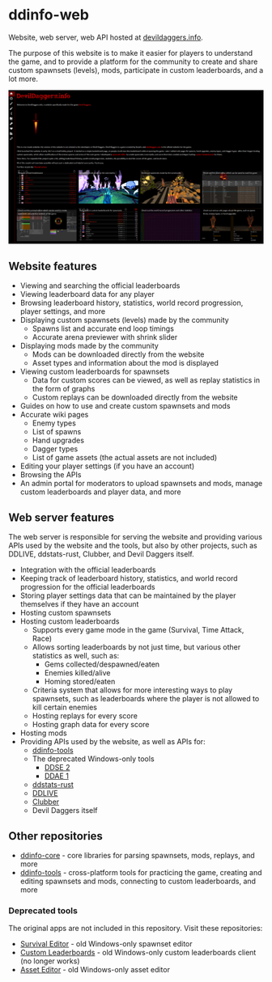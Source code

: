 # ddinfo-web

Website, web server, web API hosted at [devildaggers.info](https://devildaggers.info/).

The purpose of this website is to make it easier for players to understand the game, and to provide a platform for the community to create and share custom spawnsets (levels), mods, participate in custom leaderboards, and a lot more.

![Home page](images/home-page.png)

## Website features

- Viewing and searching the official leaderboards
- Viewing leaderboard data for any player
- Browsing leaderboard history, statistics, world record progression, player settings, and more
- Displaying custom spawnsets (levels) made by the community
  - Spawns list and accurate end loop timings
  - Accurate arena previewer with shrink slider
- Displaying mods made by the community
  - Mods can be downloaded directly from the website
  - Asset types and information about the mod is displayed
- Viewing custom leaderboards for spawnsets
  - Data for custom scores can be viewed, as well as replay statistics in the form of graphs
  - Custom replays can be downloaded directly from the website
- Guides on how to use and create custom spawnsets and mods
- Accurate wiki pages
  - Enemy types
  - List of spawns
  - Hand upgrades
  - Dagger types
  - List of game assets (the actual assets are not included)
- Editing your player settings (if you have an account)
- Browsing the APIs
- An admin portal for moderators to upload spawnsets and mods, manage custom leaderboards and player data, and more

## Web server features

The web server is responsible for serving the website and providing various APIs used by the website and the tools, but also by other projects, such as DDLIVE, ddstats-rust, Clubber, and Devil Daggers itself.

- Integration with the official leaderboards
- Keeping track of leaderboard history, statistics, and world record progression for the official leaderboards
- Storing player settings data that can be maintained by the player themselves if they have an account
- Hosting custom spawnsets
- Hosting custom leaderboards
  - Supports every game mode in the game (Survival, Time Attack, Race)
  - Allows sorting leaderboards by not just time, but various other statistics as well, such as:
    - Gems collected/despawned/eaten
    - Enemies killed/alive
    - Homing stored/eaten
  - Criteria system that allows for more interesting ways to play spawnsets, such as leaderboards where the player is not allowed to kill certain enemies
  - Hosting replays for every score
  - Hosting graph data for every score
- Hosting mods
- Providing APIs used by the website, as well as APIs for:
  - [ddinfo-tools](https://github.com/NoahStolk/ddinfo-tools)
  - The deprecated Windows-only tools
    - [DDSE 2](https://github.com/NoahStolk/DevilDaggersSurvivalEditor)
    - [DDAE 1](https://github.com/NoahStolk/DevilDaggersAssetEditor)
  - [ddstats-rust](https://github.com/lsaa/ddstats-rust)
  - [DDLIVE](https://github.com/rotisseriechicken/DDLIVE)
  - [Clubber](https://github.com/Spoertm/Clubber)
  - Devil Daggers itself

## Other repositories

- [ddinfo-core](https://github.com/NoahStolk/ddinfo-core/) - core libraries for parsing spawnsets, mods, replays, and more
- [ddinfo-tools](https://github.com/NoahStolk/ddinfo-tools) - cross-platform tools for practicing the game, creating and editing spawnsets and mods, connecting to custom leaderboards, and more

### Deprecated tools

The original apps are not included in this repository. Visit these repositories:

- [Survival Editor](https://github.com/NoahStolk/DevilDaggersSurvivalEditor) - old Windows-only spawnset editor
- [Custom Leaderboards](https://github.com/NoahStolk/DevilDaggersCustomLeaderboards) - old Windows-only custom leaderboards client (no longer works)
- [Asset Editor](https://github.com/NoahStolk/DevilDaggersAssetEditor) - old Windows-only asset editor
